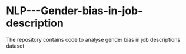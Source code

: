 # NLP---Gender-bias-in-job-description
The repository contains code to analyse gender bias in job descriptions dataset
